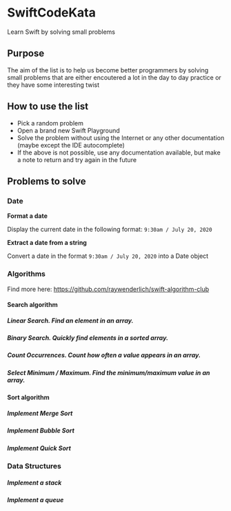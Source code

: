# SwiftCodeKata
Learn Swift by solving small problems

## Purpose
The aim of the list is to help us become better programmers by solving small problems that are either encoutered a lot in the day to day practice or they have some interesting twist

## How to use the list
- Pick a random problem
- Open a brand new Swift Playground
- Solve the problem without using the Internet or any other documentation (maybe except the IDE autocomplete)
- If the above is not possible, use any documentation available, but make a note to return and try again in the future

## Problems to solve

### Date

**Format a date**

Display the current date in the following format: `9:30am / July 20, 2020`

**Extract a date from a string**

Convert a date in the format `9:30am / July 20, 2020` into a Date object


### Algorithms 
Find more here: https://github.com/raywenderlich/swift-algorithm-club

#### Search algorithm

##### Linear Search. Find an element in an array.

##### Binary Search. Quickly find elements in a sorted array.

##### Count Occurrences. Count how often a value appears in an array.

##### Select Minimum / Maximum. Find the minimum/maximum value in an array.


#### Sort algorithm

##### Implement Merge Sort

##### Implement Bubble Sort

##### Implement Quick Sort


### Data Structures

##### Implement a stack

##### Implement a queue
